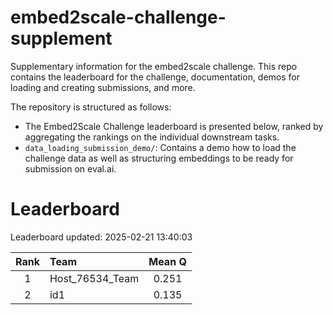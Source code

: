 # embed2scale-challenge-supplement
Supplementary information for the embed2scale challenge. This repo contains the leaderboard for the challenge, documentation, demos for loading and creating submissions, and more.

The repository is structured as follows:
- The Embed2Scale Challenge leaderboard is presented below, ranked by aggregating the rankings on the individual downstream tasks.
- `data_loading_submission_demo/`: Contains a demo how to load the challenge data as well as structuring embeddings to be ready for submission on eval.ai.

# Leaderboard
Leaderboard updated: 2025-02-21 13:40:03
    
| Rank | Team | Mean Q |
| :----: | :---- | :------: |
| 1 | Host\_76534\_Team | 0.251 |
| 2 | id1 | 0.135 |


